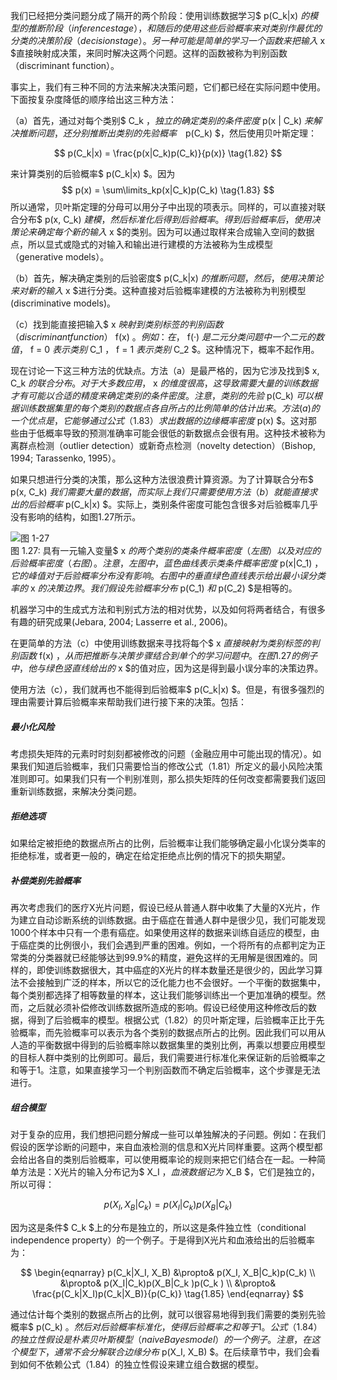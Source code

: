 我们已经把分类问题分成了隔开的两个阶段：使用训练数据学习$ p(C_k|x) $的模型的推断阶段（inference stage），和随后的使用这些后验概率来对类别作最优的分类的决策阶段（decision stage）。另一种可能是简单的学习一个函数来把输入$ x $直接映射成决策，来同时解决这两个问题。这样的函数被称为判别函数（discriminant function）。    

事实上，我们有三种不同的方法来解决决策问题，它们都已经在实际问题中使用。下面按复杂度降低的顺序给出这三种方法：    

（a）首先，通过对每个类别$ C_k $，独立的确定类别的条件密度$ p(x | C_k) $来解决推断问题，还分别推断出类别的先验概率$　p(C_k) $，然后使用贝叶斯定理：    

$$ p(C_k|x) = \frac{p(x|C_k)p(C_k)}{p(x)} \tag{1.82} $$    

来计算类别的后验概率$ p(C_k|x) $。因为 
$$
p(x) = \sum\limits_kp(x|C_k)p(C_k) \tag{1.83}
$$
所以通常，贝叶斯定理的分母可以用分子中出现的项表示。同样的，可以直接对联合分布$ p(x, C_k) $建模，然后标准化后得到后验概率。得到后验概率后，使用决策论来确定每个新的输入$ x $的类别。因为可以通过取样来合成输入空间的数据点，所以显式或隐式的对输入和输出进行建模的方法被称为生成模型（generative models）。    

（b）首先，解决确定类别的后验密度$ p(C_k|x) $的推断问题，然后，使用决策论来对新的输入$ x $进行分类。这种直接对后验概率建模的方法被称为判别模型(discriminative models)。

（c）找到能直接把输入$ x $映射到类别标签的判别函数（discriminant function）$ f(x) $。例如：在，$ f(·) $是二元分类问题中一个二元的数值，$ f = 0 $表示类别$ C_1 $，$ f = 1 $表示类别$ C_2 $。这种情况下，概率不起作用。

现在讨论一下这三种方法的优缺点。方法（a）是最严格的，因为它涉及找到$ x, C_k $的联合分布。对于大多数应用，$ x $的维度很高，这导致需要大量的训练数据才有可能以合适的精度来确定类别的条件密度。注意，类别的先验$ p(C_k) $可以根据训练数据集里的每个类别的数据点各自所占的比例简单的估计出来。方法(a)的一个优点是，它能够通过公式（1.83）求出数据的边缘概率密度$ p(x)
$。这对那些由于低概率导致的预测准确率可能会很低的新数据点会很有用。这种技术被称为离群点检测（outlier detection）或新奇点检测（novelty detection）（Bishop, 1994; Tarassenko, 1995）。    

如果只想进行分类的决策，那么这种方法很浪费计算资源。为了计算联合分布$ p(x, C_k) $我们需要大量的数据，而实际上我们只需要使用方法（b）就能直接求出的后验概率$ p(C_k|x) $。实际上，类别条件密度可能包含很多对后验概率几乎没有影响的结构，如图1.27所示。    

![图 1-27](images/class_conditional_densities.png)      
图 1.27: 具有一元输入变量$ x $的两个类别的类条件概率密度（左图）以及对应的后验概率密度（右图）。 注意，左图中，蓝色曲线表示类条件概率密度$ p(x|C_1) $，它的峰值对于后验概率分布没有影响。右图中的垂直绿色直线表示给出最小误分类率的$ x $的决策边界。我们假设先验概率分布$ p(C_1) $和$ p(C_2) $是相等的。

机器学习中的生成式方法和判别式方法的相对优势，以及如何将两者结合，有很多有趣的研究成果(Jebara, 2004; Lasserre et al., 2006)。    

在更简单的方法（c）中使用训练数据来寻找将每个$ x $直接映射为类别标签的判别函数$ f(x) $，从而把推断与决策步骤结合到单个的学习问题中。在图1.27的例子中，他与绿色竖直线给出的$ x $的值对应，因为这是得到最小误分率的决策边界。    

使用方法（c），我们就再也不能得到后验概率$ p(C_k|x) $。但是，有很多强烈的理由需要计算后验概率来帮助我们进行接下来的决策。包括：

##### 最小化风险    
考虑损失矩阵的元素时时刻刻都被修改的问题（金融应用中可能出现的情况）。如果我们知道后验概率，我们只需要恰当的修改公式（1.81）所定义的最小风险决策准则即可。如果我们只有一个判别准则，那么损失矩阵的任何改变都需要我们返回重新训练数据，来解决分类问题。    

##### 拒绝选项    
如果给定被拒绝的数据点所占的比例，后验概率让我们能够确定最小化误分类率的拒绝标准，或者更一般的，确定在给定拒绝点比例的情况下的损失期望。    


##### 补偿类别先验概率    
再次考虑我们的医疗X光片问题，假设已经从普通人群中收集了大量的X光片，作为建立自动诊断系统的训练数据。由于癌症在普通人群中是很少见，我们可能发现1000个样本中只有一个患有癌症。如果使用这样的数据来训练自适应的模型，由于癌症类的比例很小，我们会遇到严重的困难。例如，一个将所有的点都判定为正常类的分类器就已经能够达到99.9%的精度，避免这样的无用解是很困难的。同样的，即使训练数据很大，其中癌症的X光片的样本数量还是很少的，因此学习算法不会接触到广泛的样本，所以它的泛化能力也不会很好。一个平衡的数据集中，每个类别都选择了相等数量的样本，这让我们能够训练出一个更加准确的模型。然而，之后就必须补偿修改训练数据所造成的影响。假设已经使用这种修改后的数据，得到了后验概率的模型。根据公式（1.82）的贝叶斯定理，后验概率正比于先验概率，而先验概率可以表示为各个类别的数据点所占的比例。因此我们可以用从人造的平衡数据中得到的后验概率除以数据集里的类别比例，再乘以想要应用模型的目标人群中类别的比例即可。最后，我们需要进行标准化来保证新的后验概率之和等于1。注意，如果直接学习一个判别函数而不确定后验概率，这个步骤是无法进行。    

##### 组合模型     
对于复杂的应用，我们想把问题分解成一些可以单独解决的子问题。例如：在我们假设的医学诊断的问题中，来自血液检测的信息和X光片同样重要。这两个模型都会给出各自的类别后验概率，可以使用概率论的规则来把它们结合在一起。一种简单方法是：X光片的输入分布记为$ X_I $，血液数据记为$ X_B $，它们是独立的，所以可得：    

$$ p(X_I, X_B|C_k) = p(X_I|C_k)p(X_B|C_k) \tag{1.84} $$    

因为这是条件$ C_k $上的分布是独立的，所以这是条件独立性（conditional independence property）的一个例子。于是得到X光片和血液给出的后验概率为：    

$$
\begin{eqnarray}
p(C_k|X_I, X_B) &\propto& p(X_I, X_B|C_k)p(C_k) \\
&\propto& p(X_I|C_k)p(X_B|C_k )p(C_k ) \\
&\propto& \frac{p(C_k|X_I)p(C_k|X_B)}{p(C_k)} \tag{1.85}
\end{eqnarray}
$$

通过估计每个类别的数据点所占的比例，就可以很容易地得到我们需要的类别先验概率$ p(C_k) $。然后对后验概率标准化，使得后验概率之和等于1。公式（1.84）的独立性假设是朴素贝叶斯模型（naive Bayes model）的一个例子。注意，在这个模型下，通常不会分解联合边缘分布$ p(X_I, X_B) $。在后续章节中，我们会看到如何不依赖公式（1.84）的独立性假设来建立组合数据的模型。    


